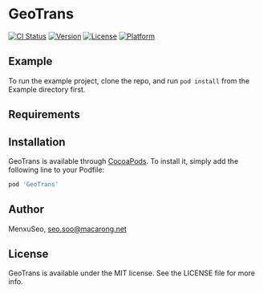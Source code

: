 # GeoTrans

[![CI Status](https://img.shields.io/travis/MenxuSeo/GeoTrans.svg?style=flat)](https://travis-ci.org/MenxuSeo/GeoTrans)
[![Version](https://img.shields.io/cocoapods/v/GeoTrans.svg?style=flat)](https://cocoapods.org/pods/GeoTrans)
[![License](https://img.shields.io/cocoapods/l/GeoTrans.svg?style=flat)](https://cocoapods.org/pods/GeoTrans)
[![Platform](https://img.shields.io/cocoapods/p/GeoTrans.svg?style=flat)](https://cocoapods.org/pods/GeoTrans)

## Example

To run the example project, clone the repo, and run `pod install` from the Example directory first.

## Requirements

## Installation

GeoTrans is available through [CocoaPods](https://cocoapods.org). To install
it, simply add the following line to your Podfile:

```ruby
pod 'GeoTrans'
```

## Author

MenxuSeo, seo.soo@macarong.net

## License

GeoTrans is available under the MIT license. See the LICENSE file for more info.
